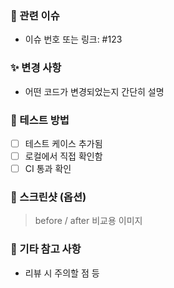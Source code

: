 ### 📌 관련 이슈

- 이슈 번호 또는 링크: #123

### ✨ 변경 사항

- 어떤 코드가 변경되었는지 간단히 설명

### 🧪 테스트 방법

- [ ] 테스트 케이스 추가됨
- [ ] 로컬에서 직접 확인함
- [ ] CI 통과 확인

### 📸 스크린샷 (옵션)

> before / after 비교용 이미지

### 📝 기타 참고 사항

- 리뷰 시 주의할 점 등
